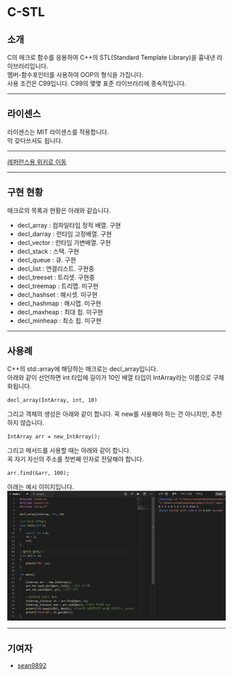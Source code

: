 # C-STL  
  
## 소개
C의 매크로 함수를 응용하여 C++의 STL(Standard Template Library)을 흉내낸 라이브러리입니다.  
멤버-함수포인터를 사용하여 OOP의 형식을 가집니다.  
사용 조건은 C99입니다. C99의 몇몇 표준 라이브러리에 종속적입니다.
  
***  
  
## 라이센스
  
라이센스는 MIT 라이센스를 적용합니다.  
막 갖다쓰셔도 됩니다.  
  
***  
  
[레퍼런스용 위키로 이동](https://github.com/myyrakle/C-STL/wiki)  
  
***  
  
## 구현 현황  
  
매크로의 목록과 현황은 아래와 같습니다.  
- decl_array : 컴파일타임 정적 배열. 구현  
- decl_darray : 런타임 고정배열. 구현   
- decl_vector : 런타임 가변배열. 구현  
- decl_stack : 스택. 구현  
- decl_queue : 큐. 구현  
- decl_list : 연결리스트. 구현중  
- decl_treeset : 트리셋. 구현중  
- decl_treemap : 트리맵. 미구현  
- decl_hashset : 해시셋. 미구현  
- decl_hashmap : 해시맵. 미구현  
- decl_maxheap : 최대 힙. 미구현  
- decl_minheap : 최소 힙. 미구현  
  
***  

## 사용례
  
C++의 std::array에 해당하는 매크로는 decl_array입니다.  
아래와 같이 선언하면 int 타입에 길이가 10인 배열 타입이 IntArray라는 이름으로 구체화됩니다.  
```
decl_array(IntArray, int, 10)
```
  
  
그리고 객체의 생성은 아래와 같이 합니다. 꼭 new를 사용해야 하는 건 아니지만, 추천하지 않습니다.  
```
IntArray arr = new_IntArray();
```
  
  
그리고 메서드를 사용할 때는 아래와 같이 합니다.  
꼭 자기 자신의 주소를 첫번째 인자로 전달해야 합니다.
```
arr.find(&arr, 100);
```
  
  
아래는 예시 이미지입니다.  
![ArrayTest](./image/ArraySimpleTest.png)
***  
  
## 기여자  
- [sean9892](https://github.com/sean9892)
